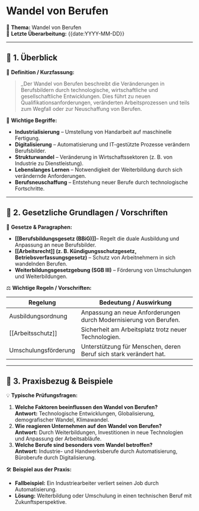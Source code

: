 # Wandel von Berufen

📌 **Thema:** Wandel von Berufen  
📅 **Letzte Überarbeitung:** {{date:YYYY-MM-DD}}  


---

## 🔹 1. Überblick

📖 **Definition / Kurzfassung:**

> _Der Wandel von Berufen beschreibt die Veränderungen in Berufsbildern durch technologische, wirtschaftliche und gesellschaftliche Entwicklungen. Dies führt zu neuen Qualifikationsanforderungen, veränderten Arbeitsprozessen und teils zum Wegfall oder zur Neuschaffung von Berufen.

🔑 **Wichtige Begriffe:**

- **Industrialisierung** – Umstellung von Handarbeit auf maschinelle Fertigung.
- **Digitalisierung** – Automatisierung und IT-gestützte Prozesse verändern Berufsbilder.
- **Strukturwandel** – Veränderung in Wirtschaftssektoren (z. B. von Industrie zu Dienstleistung).
- **Lebenslanges Lernen** – Notwendigkeit der Weiterbildung durch sich verändernde Anforderungen.
- **Berufsneuschaffung** – Entstehung neuer Berufe durch technologische Fortschritte.

---

## 🔹 2. Gesetzliche Grundlagen / Vorschriften

📜 **Gesetze & Paragraphen:**

- **[[Berufsbildungsgesetz (BBiG)]]**– Regelt die duale Ausbildung und Anpassung an neue Berufsbilder.
- **[[Arbeitsrecht]] (z. B. Kündigungsschutzgesetz, Betriebsverfassungsgesetz)** – Schutz von Arbeitnehmern in sich wandelnden Berufen.
- **Weiterbildungsgesetzgebung (SGB III)** – Förderung von Umschulungen und Weiterbildungen.

⚖️ **Wichtige Regeln / Vorschriften:**

| Regelung             | Bedeutung / Auswirkung                                            |
| -------------------- | ----------------------------------------------------------------- |
| Ausbildungsordnung   | Anpassung an neue Anforderungen durch Modernisierung von Berufen. |
| [[Arbeitsschutz]]    | Sicherheit am Arbeitsplatz trotz neuer Technologien.              |
| Umschulungsförderung | Unterstützung für Menschen, deren Beruf sich stark verändert hat. |

---

## 🔹 3. Praxisbezug & Beispiele

💡 **Typische Prüfungsfragen:**

1. **Welche Faktoren beeinflussen den Wandel von Berufen?**  
    **Antwort:** Technologische Entwicklungen, Globalisierung, demografischer Wandel, Klimawandel.
2. **Wie reagieren Unternehmen auf den Wandel von Berufen?**  
    **Antwort:** Durch Weiterbildungen, Investitionen in neue Technologien und Anpassung der Arbeitsabläufe.
3. **Welche Berufe sind besonders vom Wandel betroffen?**  
    **Antwort:** Industrie- und Handwerksberufe durch Automatisierung, Büroberufe durch Digitalisierung.

🛠 **Beispiel aus der Praxis:**

- **Fallbeispiel:** Ein Industriearbeiter verliert seinen Job durch Automatisierung.
- **Lösung:** Weiterbildung oder Umschulung in einen technischen Beruf mit Zukunftsperspektive.
